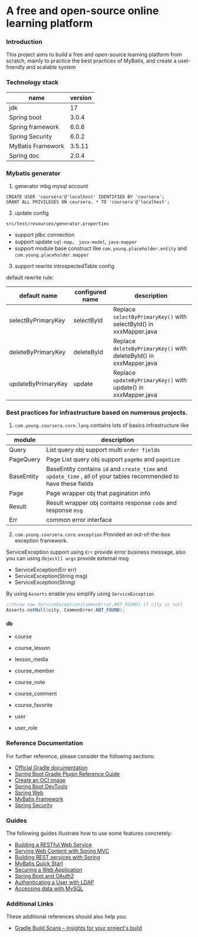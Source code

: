 # A free and open-source online learning platform

### Introduction

This project aims to build a free and open-source learning platform from scratch,
mainly to practice the best practices of MyBatis, and create a user-friendly and scalable system

### Technology stack

| name              | version |
| ----------------- | ------- |
| jdk               | 17      |
| Spring boot       | 3.0.4   |
| Spring framework  | 6.0.6   |
| Spring Security   | 6.0.2   |
| MyBatis Framework | 3.5.11  |
| Spring doc        | 2.0.4   |

### Mybatis generator

1.  generator mbg mysql account

```mysql
CREATE USER 'coursera'@'localhost' IDENTIFIED BY 'coursera';
GRANT ALL PRIVILEGES ON coursera. * TO 'coursera'@'localhost';
```

2. update config

`src/test/resources/generator.properties`

- support jdbc connection
- support update `sql-map`、 `java-model`, `java-mapper`
- support module base construct like `com.young.placeholder.entity` and `com.young.placeholder.mapper`

3. support rewrite introspectedTable config

default rewrite rule:

| default name       | configured name | description                                                        |
| ------------------ | --------------- | ------------------------------------------------------------------ |
| selectByPrimaryKey | selectById      | Replace `selectByPrimaryKey()` with selectById() in xxxMapper.java |
| deleteByPrimaryKey | deleteById      | Replace `deleteByPrimaryKey()` with deleteById() in xxxMapper.java |
| updateByPrimaryKey | update          | Replace `updateByPrimaryKey()` with update() in xxxMapper.java     |

### Best practices for infrastructure based on numerous projects.

1. `com.young.coursera.core.lang` contains lots of basics infrastructure like

| module     | description                                                                                                        |
| ---------- | ------------------------------------------------------------------------------------------------------------------ |
| Query      | List query obj support multi `order fields`                                                                        |
| PageQuery  | Page List query obj support `pageNo` and `pageSize`                                                                |
| BaseEntity | BaseEntity contains `id` and `create_time` and `update_time` , all of your tables recommended to have these fields |
| Page       | Page wrapper obj that pagination info                                                                              |
| Result     | Result wrapper obj contains response `code` and response `msg`                                                     |
| Err        | common error interface                                                                                             |

2. `com.young.coursera.core.exception` Provided an out-of-the-box exception framework.

ServiceException support using `Err` provide error business message, also you can using `Object[] args` provide external msg

- ServiceException(Err err)
- ServiceException(String msg)
- ServiceException(String)

By using `Asserts` enable you simplify using `ServiceException`

```java
//throw new ServiceException(CommonError.NOT_FOUND) if city is null
Asserts.notNull(city, CommonError.NOT_FOUND);
```

#### db

- course
- course_lesson

- lesson_media
- course_member
- course_note
- course_comment
- course_favorite

- user
- user_role

### Reference Documentation

For further reference, please consider the following sections:

- [Official Gradle documentation](https://docs.gradle.org)
- [Spring Boot Gradle Plugin Reference Guide](https://docs.spring.io/spring-boot/docs/3.0.4/gradle-plugin/reference/html/)
- [Create an OCI image](https://docs.spring.io/spring-boot/docs/3.0.4/gradle-plugin/reference/html/#build-image)
- [Spring Boot DevTools](https://docs.spring.io/spring-boot/docs/3.0.4/reference/htmlsingle/#using.devtools)
- [Spring Web](https://docs.spring.io/spring-boot/docs/3.0.4/reference/htmlsingle/#web)
- [MyBatis Framework](https://mybatis.org/spring-boot-starter/mybatis-spring-boot-autoconfigure/)
- [Spring Security](https://docs.spring.io/spring-boot/docs/3.0.4/reference/htmlsingle/#web.security)

### Guides

The following guides illustrate how to use some features concretely:

- [Building a RESTful Web Service](https://spring.io/guides/gs/rest-service/)
- [Serving Web Content with Spring MVC](https://spring.io/guides/gs/serving-web-content/)
- [Building REST services with Spring](https://spring.io/guides/tutorials/rest/)
- [MyBatis Quick Start](https://github.com/mybatis/spring-boot-starter/wiki/Quick-Start)
- [Securing a Web Application](https://spring.io/guides/gs/securing-web/)
- [Spring Boot and OAuth2](https://spring.io/guides/tutorials/spring-boot-oauth2/)
- [Authenticating a User with LDAP](https://spring.io/guides/gs/authenticating-ldap/)
- [Accessing data with MySQL](https://spring.io/guides/gs/accessing-data-mysql/)

### Additional Links

These additional references should also help you:

- [Gradle Build Scans – insights for your project's build](https://scans.gradle.com#gradle)
